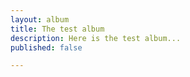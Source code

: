 ```yaml
---
layout: album
title: The test album
description: Here is the test album...
published: false

---
```

